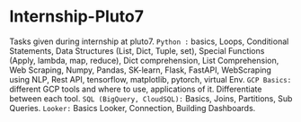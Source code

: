 # Internship-Pluto7
Tasks given during internship at pluto7.
`Python :` basics, Loops, Conditional Statements, Data Structures (List, Dict, Tuple, set), Special Functions (Apply, lambda, map, reduce), Dict comprehension, List Comprehension, Web Scraping, Numpy, Pandas, SK-learn, Flask, FastAPI, WebScraping using NLP, Rest API, tensorflow, matplotlib, pytorch, virtual Env.
`GCP Basics:` different GCP tools and where to use, applications of it. Differentiate between each tool.
`SQL (BigQuery, CloudSQL):` Basics, Joins, Partitions, Sub Queries.
`Looker:` Basics Looker, Connection, Building Dashboards.		
